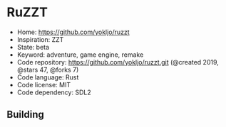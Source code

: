 # RuZZT

- Home: https://github.com/yokljo/ruzzt
- Inspiration: ZZT
- State: beta
- Keyword: adventure, game engine, remake
- Code repository: https://github.com/yokljo/ruzzt.git (@created 2019, @stars 47, @forks 7)
- Code language: Rust
- Code license: MIT
- Code dependency: SDL2

## Building
